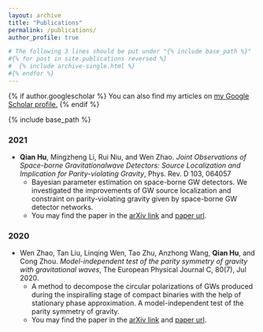 ```yaml
---
layout: archive
title: "Publications"
permalink: /publications/
author_profile: true

# The following 3 lines should be put under "{% include base_path %}"
#{% for post in site.publications reversed %}
#  {% include archive-single.html %}
#{% endfor %}
---
```


{% if author.googlescholar %}
  You can also find my articles on <u><a href="{{author.googlescholar}}">my Google Scholar profile</a>.</u>
{% endif %}

{% include base_path %}

### 2021
* **Qian Hu**, Mingzheng Li, Rui Niu, and Wen Zhao. *Joint Observations of Space-borne Gravitationalwave Detectors: Source Localization and Implication for Parity-violating Gravity*, Phys. Rev. D 103, 064057
    * Bayesian parameter estimation on space-borne GW detectors. We investigated the improvements of GW source localization and constraint on parity-violating gravity given by space-borne GW detector networks. 
    * You may find the paper in the [arXiv link](https://arxiv.org/abs/2006.05670) and [paper url](https://journals.aps.org/prd/abstract/10.1103/PhysRevD.103.064057).


### 2020
* Wen Zhao, Tan Liu, Linqing Wen, Tao Zhu, Anzhong Wang, **Qian Hu**, and Cong Zhou. *Model-independent test of the parity symmetry of gravity with gravitational waves*, The European Physical Journal C, 80(7), Jul 2020.
    * A method to decompose the circular polarizations of GWs produced during the inspiralling stage of compact binaries with the help of stationary phase approximation. A model-independent test of the parity symmetry of gravity.
    * You may find the paper in the [arXiv link](https://arxiv.org/abs/1909.13007) and [paper url](https://link.springer.com/article/10.1140%2Fepjc%2Fs10052-020-8211-4).



